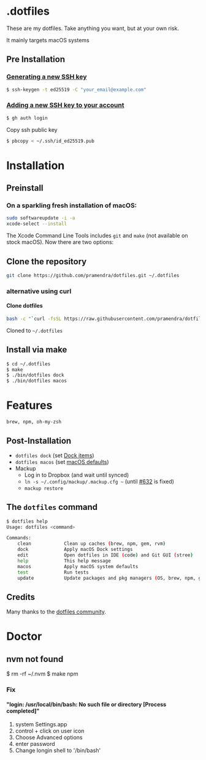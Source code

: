# .dotfiles

These are my dotfiles. Take anything you want, but at your own risk.

It mainly targets macOS systems

## Pre Installation

### [Generating a new SSH key](https://docs.github.com/en/authentication/connecting-to-github-with-ssh/generating-a-new-ssh-key-and-adding-it-to-the-ssh-agent#generating-a-new-ssh-key)

```bash
$ ssh-keygen -t ed25519 -C "your_email@example.com"
```

### [Adding a new SSH key to your account](https://docs.github.com/en/authentication/connecting-to-github-with-ssh/adding-a-new-ssh-key-to-your-github-account#adding-a-new-ssh-key-to-your-account)

```bash
$ gh auth login
```

Copy ssh public key

```bash
$ pbcopy < ~/.ssh/id_ed25519.pub
```

# Installation

## Preinstall

### On a sparkling fresh installation of macOS:

```bash
sudo softwareupdate -i -a
xcode-select --install
```

The Xcode Command Line Tools includes `git` and `make` (not available on stock macOS). Now there are two options:

## Clone the repository

```bash
git clone https://github.com/pramendra/dotfiles.git ~/.dotfiles
```

### alternative using curl

#### Clone dotfiles

```bash
bash -c "`curl -fsSL https://raw.githubusercontent.com/pramendra/dotfiles/master/remote-install.sh`"
```

Cloned to `~/.dotfiles`

## Install via make

```bash
$ cd ~/.dotfiles
$ make
$ ./bin/dotfiles dock
$ ./bin/dotfiles macos
```

# Features

```
brew, npm, oh-my-zsh
```

## Post-Installation

- `dotfiles dock` (set [Dock items](./macos/dock.sh))
- `dotfiles macos` (set [macOS defaults](./macos/defaults.sh))
- Mackup
  - Log in to Dropbox (and wait until synced)
  - `ln -s ~/.config/mackup/.mackup.cfg ~` (until [#632](https://github.com/lra/mackup/pull/632) is fixed)
  - `mackup restore`

## The `dotfiles` command

```bash
$ dotfiles help
Usage: dotfiles <command>

Commands:
    clean            Clean up caches (brew, npm, gem, rvm)
    dock             Apply macOS Dock settings
    edit             Open dotfiles in IDE (code) and Git GUI (stree)
    help             This help message
    macos            Apply macOS system defaults
    test             Run tests
    update           Update packages and pkg managers (OS, brew, npm, gem)
```

## Credits

Many thanks to the [dotfiles community](https://dotfiles.github.io).

# Doctor

## nvm not found

$ rm -rf ~/.nvm
$ make npm

### Fix

#### "login: /usr/local/bin/bash: No such file or directory [Process completed]"

1. system Settings.app
2. control + click on user icon
3. Choose Advanced options
4. enter password
5. Change longin shell to '/bin/bash'
